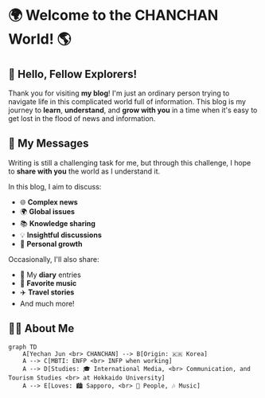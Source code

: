 # 🌍 Welcome to the CHANCHAN World! 🌎

## 👋 Hello, Fellow Explorers!

Thank you for visiting **my blog**! I'm just an ordinary person trying to navigate life in this complicated world full of information. This blog is my journey to **learn**, **understand**, and **grow with you** in a time when it's easy to get lost in the flood of news and information.

## 📝 My Messages

Writing is still a challenging task for me, but through this challenge, I hope to **share with you** the world as I understand it.

In this blog, I aim to discuss:

* 🌐 **Complex news**
* 🌍 **Global issues**
* 📚 **Knowledge sharing**
* 💡 **Insightful discussions**
* 🌱 **Personal growth**

Occasionally, I'll also share:

* 📔 My **diary** entries
* 🎵 **Favorite music**
* ✈️ **Travel stories**
* And much more!

## 🙋‍♂️ About Me

```mermaid
graph TD
    A[Yechan Jun <br> CHANCHAN] --> B[Origin: 🇰🇷 Korea]
    A --> C[MBTI: ENFP <br> INFP when working]
    A --> D[Studies: 🎓 International Media, <br> Communication, and Tourism Studies <br> at Hokkaido University]
    A --> E[Loves: 🏙️ Sapporo, <br> 👥 People, 🎶 Music]